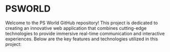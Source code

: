 # PSWORLD
Welcome to the PS World GitHub repository! This project is dedicated to creating an innovative web application that combines cutting-edge technologies to provide immersive real-time communication and interactive experiences. Below are the key features and technologies utilized in this project:
